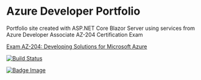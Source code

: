 # Azure Developer Portfolio

Portfolio site created with ASP.NET Core Blazor Server using services from Azure Developer Associate AZ-204 Certification Exam

[Exam AZ-204: Developing Solutions for Microsoft Azure](https://docs.microsoft.com/en-us/learn/certifications/exams/az-204)

[![Build Status](https://dev.azure.com/88sense/AzureDeveloperPortfolio/_apis/build/status/AzureDeveloperPortfolio?branchName=main)](https://dev.azure.com/88sense/AzureDeveloperPortfolio/_build/latest?definitionId=33&branchName=main)  

[![Badge Image](https://vsrm.dev.azure.com/88sense/_apis/public/Release/badge/71e03540-b19d-4565-9784-4c59b18cb79d/1/1)](https://dev.azure.com/88sense/azure-developer-portfolio/_release?definitionId=1)  


